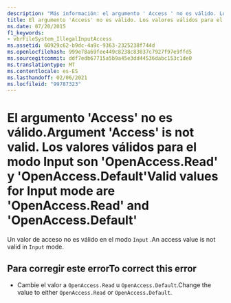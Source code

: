 ```yaml
---
description: "Más información: el argumento ' Access ' no es válido. Los valores válidos para el modo de entrada son ' OpenAccess. Read ' y ' OpenAccess. default"
title: El argumento 'Access' no es válido. Los valores válidos para el modo Input son 'OpenAccess.Read' y 'OpenAccess.Default'
ms.date: 07/20/2015
f1_keywords:
- vbrFileSystem_IllegalInputAccess
ms.assetid: 60929c62-b9dc-4a9c-9363-2325238f744d
ms.openlocfilehash: 999e78a69fee449c8238c83037c7927f97e9ffd5
ms.sourcegitcommit: ddf7edb67715a5b9a45e3dd44536dabc153c1de0
ms.translationtype: MT
ms.contentlocale: es-ES
ms.lasthandoff: 02/06/2021
ms.locfileid: "99787323"
---
```

# <a name="argument-access-is-not-valid-valid-values-for-input-mode-are-openaccessread-and-openaccessdefault"></a><span data-ttu-id="35afa-105">El argumento 'Access' no es válido.</span><span class="sxs-lookup"><span data-stu-id="35afa-105">Argument 'Access' is not valid.</span></span> <span data-ttu-id="35afa-106">Los valores válidos para el modo Input son 'OpenAccess.Read' y 'OpenAccess.Default'</span><span class="sxs-lookup"><span data-stu-id="35afa-106">Valid values for Input mode are 'OpenAccess.Read' and 'OpenAccess.Default'</span></span>

<span data-ttu-id="35afa-107">Un valor de acceso no es válido en el modo `Input` .</span><span class="sxs-lookup"><span data-stu-id="35afa-107">An access value is not valid in `Input` mode.</span></span>  
  
## <a name="to-correct-this-error"></a><span data-ttu-id="35afa-108">Para corregir este error</span><span class="sxs-lookup"><span data-stu-id="35afa-108">To correct this error</span></span>  
  
- <span data-ttu-id="35afa-109">Cambie el valor a `OpenAccess.Read` u `OpenAccess.Default`.</span><span class="sxs-lookup"><span data-stu-id="35afa-109">Change the value to either `OpenAccess.Read` or `OpenAccess.Default`.</span></span>

